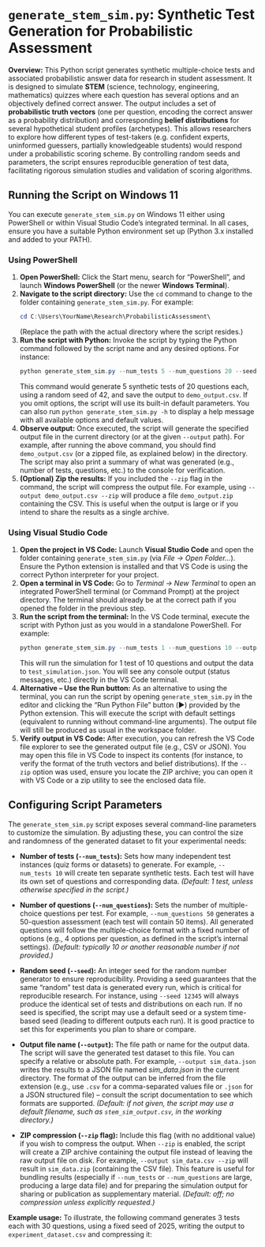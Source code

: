 # `generate_stem_sim.py`: Synthetic Test Generation for Probabilistic Assessment

**Overview:** This Python script generates synthetic multiple-choice tests and associated probabilistic answer data for research in student assessment. It is designed to simulate **STEM** (science, technology, engineering, mathematics) quizzes where each question has several options and an objectively defined correct answer. The output includes a set of **probabilistic truth vectors** (one per question, encoding the correct answer as a probability distribution) and corresponding **belief distributions** for several hypothetical student profiles (archetypes). This allows researchers to explore how different types of test-takers (e.g. confident experts, uninformed guessers, partially knowledgeable students) would respond under a probabilistic scoring scheme. By controlling random seeds and parameters, the script ensures reproducible generation of test data, facilitating rigorous simulation studies and validation of scoring algorithms.

## Running the Script on Windows 11

You can execute `generate_stem_sim.py` on Windows 11 either using PowerShell or within Visual Studio Code’s integrated terminal. In all cases, ensure you have a suitable Python environment set up (Python 3.x installed and added to your PATH).

### Using PowerShell

1. **Open PowerShell:** Click the Start menu, search for “PowerShell”, and launch **Windows PowerShell** (or the newer **Windows Terminal**).  
2. **Navigate to the script directory:** Use the `cd` command to change to the folder containing `generate_stem_sim.py`. For example:  
   ```powershell
   cd C:\Users\YourName\Research\ProbabilisticAssessment\
   ```  
   (Replace the path with the actual directory where the script resides.)  
3. **Run the script with Python:** Invoke the script by typing the Python command followed by the script name and any desired options. For instance:  
   ```powershell
   python generate_stem_sim.py --num_tests 5 --num_questions 20 --seed 42 --output demo_output.csv
   ```  
   This command would generate 5 synthetic tests of 20 questions each, using a random seed of 42, and save the output to `demo_output.csv`. If you omit options, the script will use its built-in default parameters. You can also run `python generate_stem_sim.py -h` to display a help message with all available options and default values.  
4. **Observe output:** Once executed, the script will generate the specified output file in the current directory (or at the given `--output` path). For example, after running the above command, you should find `demo_output.csv` (or a zipped file, as explained below) in the directory. The script may also print a summary of what was generated (e.g., number of tests, questions, etc.) to the console for verification.  
5. **(Optional) Zip the results:** If you included the `--zip` flag in the command, the script will compress the output file. For example, using `--output demo_output.csv --zip` will produce a file `demo_output.zip` containing the CSV. This is useful when the output is large or if you intend to share the results as a single archive.

### Using Visual Studio Code

1. **Open the project in VS Code:** Launch **Visual Studio Code** and open the folder containing `generate_stem_sim.py` (via *File → Open Folder…*). Ensure the Python extension is installed and that VS Code is using the correct Python interpreter for your project.  
2. **Open a terminal in VS Code:** Go to *Terminal → New Terminal* to open an integrated PowerShell terminal (or Command Prompt) at the project directory. The terminal should already be at the correct path if you opened the folder in the previous step.  
3. **Run the script from the terminal:** In the VS Code terminal, execute the script with Python just as you would in a standalone PowerShell. For example:  
   ```powershell
   python generate_stem_sim.py --num_tests 1 --num_questions 10 --output test_simulation.json
   ```  
   This will run the simulation for 1 test of 10 questions and output the data to `test_simulation.json`. You will see any console output (status messages, etc.) directly in the VS Code terminal.  
4. **Alternative – Use the Run button:** As an alternative to using the terminal, you can run the script by opening `generate_stem_sim.py` in the editor and clicking the “Run Python File” button (▶️) provided by the Python extension. This will execute the script with default settings (equivalent to running without command-line arguments). The output file will still be produced as usual in the workspace folder.  
5. **Verify output in VS Code:** After execution, you can refresh the VS Code file explorer to see the generated output file (e.g., CSV or JSON). You may open this file in VS Code to inspect its contents (for instance, to verify the format of the truth vectors and belief distributions). If the `--zip` option was used, ensure you locate the ZIP archive; you can open it with VS Code or a zip utility to see the enclosed data file.

## Configuring Script Parameters

The `generate_stem_sim.py` script exposes several command-line parameters to customize the simulation. By adjusting these, you can control the size and randomness of the generated dataset to fit your experimental needs:

- **Number of tests (`--num_tests`):** Sets how many independent test instances (quiz forms or datasets) to generate. For example, `--num_tests 10` will create ten separate synthetic tests. Each test will have its own set of questions and corresponding data. *(Default: 1 test, unless otherwise specified in the script.)*

- **Number of questions (`--num_questions`):** Sets the number of multiple-choice questions per test. For example, `--num_questions 50` generates a 50-question assessment (each test will contain 50 items). All generated questions will follow the multiple-choice format with a fixed number of options (e.g., 4 options per question, as defined in the script’s internal settings). *(Default: typically 10 or another reasonable number if not provided.)*

- **Random seed (`--seed`):** An integer seed for the random number generator to ensure reproducibility. Providing a seed guarantees that the same “random” test data is generated every run, which is critical for reproducible research. For instance, using `--seed 12345` will always produce the identical set of tests and distributions on each run. If no seed is specified, the script may use a default seed or a system time-based seed (leading to different outputs each run). It is good practice to set this for experiments you plan to share or compare.

- **Output file name (`--output`):** The file path or name for the output data. The script will save the generated test dataset to this file. You can specify a relative or absolute path. For example, `--output sim_data.json` writes the results to a JSON file named *sim_data.json* in the current directory. The format of the output can be inferred from the file extension (e.g., use `.csv` for a comma-separated values file or `.json` for a JSON structured file) – consult the script documentation to see which formats are supported. *(Default: if not given, the script may use a default filename, such as `stem_sim_output.csv`, in the working directory.)*

- **ZIP compression (`--zip` flag):** Include this flag (with no additional value) if you wish to compress the output. When `--zip` is enabled, the script will create a ZIP archive containing the output file instead of leaving the raw output file on disk. For example, `--output sim_data.csv --zip` will result in `sim_data.zip` (containing the CSV file). This feature is useful for bundling results (especially if `--num_tests` or `--num_questions` are large, producing a large data file) and for preparing the simulation output for sharing or publication as supplementary material. *(Default: off; no compression unless explicitly requested.)*

**Example usage:** To illustrate, the following command generates 3 tests each with 30 questions, using a fixed seed of 2025, writing the output to `experiment_dataset.csv` and compressing it:

